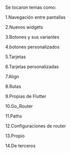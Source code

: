 Se tocaron temas como:

1.Navegación entre pantallas

2.Nuevos widgets

3.Botones y sus variantes

4.botones personalizados

5.Tarjetas

6.Tarjetas personalizadas

7.Align

8.Rutas

9.Propias de Flutter

10.Go_Router

11.Paths

12.Configuraciones de router

13.Propio

14.De terceros

